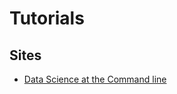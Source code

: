 Tutorials
=========


## Sites
 - [Data Science at the Command line](https://www.datascienceatthecommandline.com/index.html)
